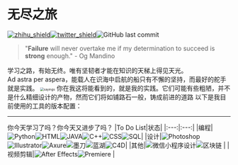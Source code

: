 # 无尽之旅
[![zhihu_shield]][zhihu][![twitter_shield]][twitter]![GitHub last commit](https://img.shields.io/github/last-commit/SirMegaMU/StudyPath?label=%E6%9C%80%E5%90%8E%E4%BF%AE%E6%94%B9&logo=Github)
> "**Failure** will never overtake me if my determination to succeed is **strong** enough."          - Og Mandino

学习之路，有始无终。唯有坚韧者才能在知识的天梯上得见天光。  
Ad astra per aspera，能载人在识海中启航的船只有不懈的坚持，而最好的舵手就是实践。
<img src="https://w.wallhaven.cc/full/od/wallhaven-odqwdl.jpg" alt="sayings" style="zoom: 50%;" />
你在我这将能看到的，就是我的实践。它们可能有些粗陋，并不是什么精细设计的产物，然而它们将如铺路石一般，铸成前进的道路
以下是我目前使用的工具的版本配置：
***
你今天学习了吗？你今天又进步了吗？
|To Do List|状态|
|:---:|:---:|
|编程|![Python](https://img.shields.io/badge/Python%E5%AD%A6%E4%B9%A0-%E8%BF%9B%E8%A1%8C%E4%B8%AD-green)![HTML](https://img.shields.io/badge/HTML-%E7%95%A5%E5%BE%AE%E4%BA%86%E8%A7%A3-yellow)![JAVA](https://img.shields.io/badge/Js-%E5%B0%9A%E6%9C%AA%E5%BC%80%E5%A7%8B-inactive)![C++](https://img.shields.io/badge/C%2B%2B-%E5%B0%9A%E6%9C%AA%E5%BC%80%E5%A7%8B-inactive)![CSS](https://img.shields.io/badge/CSS-%E5%B0%9A%E6%9C%AA%E5%BC%80%E5%A7%8B-inactive)![SQL](https://img.shields.io/badge/SQL-%E5%B0%9A%E6%9C%AA%E5%BC%80%E5%A7%8B-inactive)|
|设计|![Photoshop](https://img.shields.io/badge/Photoshop-%E7%95%A5%E5%BE%AE%E4%BA%86%E8%A7%A3-yellow)![Illustrator](https://img.shields.io/badge/Illustrator-%E5%B0%9A%E6%9C%AA%E5%BC%80%E5%A7%8B-inactive)![Axure](https://img.shields.io/badge/Axure-%E5%B0%9A%E6%9C%AA%E5%BC%80%E5%A7%8B-inactive)![墨刀](https://img.shields.io/badge/%E5%A2%A8%E5%88%80-%E5%B0%9A%E6%9C%AA%E5%BC%80%E5%A7%8B-inactive)![蓝湖](https://img.shields.io/badge/%E8%93%9D%E6%B9%96-%E5%B0%9A%E6%9C%AA%E5%BC%80%E5%A7%8B-inactive)![C4D](https://img.shields.io/badge/C4D-%E5%B0%9A%E6%9C%AA%E5%BC%80%E5%A7%8B-inactive)|
|其他|![微信小程序设计](https://img.shields.io/badge/%E5%BE%AE%E4%BF%A1%E5%B0%8F%E7%A8%8B%E5%BA%8F%E8%AE%BE%E8%AE%A1-%E5%B0%9A%E6%9C%AA%E5%BC%80%E5%A7%8B-inactive)![区块链](https://img.shields.io/badge/%E5%8C%BA%E5%9D%97%E9%93%BE-%E5%B0%9A%E6%9C%AA%E5%BC%80%E5%A7%8B-inactive) |
|视频剪辑|![After Effects](https://img.shields.io/badge/After%20Effects-%E5%B0%9A%E6%9C%AA%E5%BC%80%E5%A7%8B-inactive)![Premiere](https://img.shields.io/badge/Premiere-%E5%B0%9A%E6%9C%AA%E5%BC%80%E5%A7%8B-inactive) |



[twitter]:https://twitter.com/MegaMU6 "给个关注吧亲！"
[twitter_shield]:https://img.shields.io/badge/dynamic/json?label=Twitter&prefix=%E5%85%B3%E6%B3%A8%EF%BC%9A&query=%24.data.totalSubs&url=https%3A%2F%2Fapi.spencerwoo.com%2Fsubstats%2F%3Fsource%3Dtwitter%26queryKey%3DMegaMU%2Ffollowers
[zhihu]:https://www.zhihu.com/people/feng-xue-man-gui-chen "给个关注吧亲！"
[zhihu_shield]:https://img.shields.io/badge/dynamic/json?label=%E7%9F%A5%E4%B9%8E&prefix=%E5%85%B3%E6%B3%A8&query=%24.data.totalSubs&suffix=%E4%BA%BA&url=https%3A%2F%2Fapi.spencerwoo.com%2Fsubstats%2F%3Fsource%3Dzhihu%26queryKey%3Dfeng-xue-man-gui-chen

